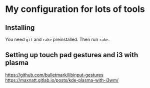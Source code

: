 # My configuration for lots of tools

## Installing

You need `git` and `rake` preinstalled. Then run `rake`.

## Setting up touch pad gestures and i3 with plasma

https://github.com/bulletmark/libinput-gestures
https://maxnatt.gitlab.io/posts/kde-plasma-with-i3wm/
